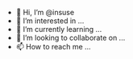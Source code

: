 - 👋 Hi, I’m @insuse
- 👀 I’m interested in ...
- 🌱 I’m currently learning ...
- 💞️ I’m looking to collaborate on ...
- 📫 How to reach me ...

<!---
ussucnn/ussucnn is a ✨ special ✨ repository because its `README.md` (this file) appears on your GitHub profile.
You can click the Preview link to take a look at your changes.
--->

